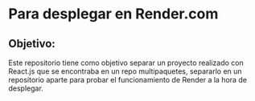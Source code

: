 # Para desplegar en Render.com

## Objetivo:

Este repositorio tiene como objetivo separar un proyecto realizado con React.js que se encontraba en un repo multipaquetes, separarlo en un repositorio aparte para probar el funcionamiento de Render a la hora de desplegar.
